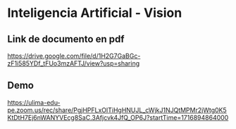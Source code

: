 # Inteligencia Artificial - Vision
## Link de documento en pdf
https://drive.google.com/file/d/1H2G7GaBGc-zF1i585YDf_tFUo3mzAFTJ/view?usp=sharing

## Demo
https://ulima-edu-pe.zoom.us/rec/share/PgjHPFLxOlTiHgHNUJL_cWjkJ1NJQtMPMr2jWtg0K5KtDtH7Ej6nWANYVEcg8SaC.3Afjcvk4JfQ_OP6J?startTime=1716894864000
